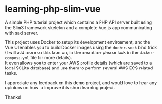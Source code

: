 # learning-php-slim-vue

A simple PHP tutorial project which contains a PHP API server built using the Slim3 framework skeleton and a complete Vue.js app communicating with said server.

This project uses Docker to setup its development environment, and the Vue UI enables you to build Docker images using the `docker.sock` bind trick (I will add more on this later on, in the meantime please look in the `docker-compose.yml` file for more details).  
It even allows you to enter your AWS profile details (which are saved to a local SQLite database) and use them to perform several AWS ECS related tasks.

I appreciate any feedback on this demo project, and would love to hear any opinions on how to improve this short learning project.

Thanks!
